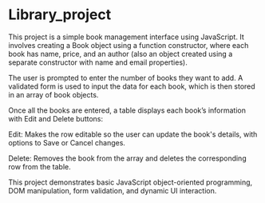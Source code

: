 # Library_project
This project is a simple book management interface using JavaScript. It involves creating a Book object using a function constructor, where each book has name, price, and an author (also an object created using a separate constructor with name and email properties).

The user is prompted to enter the number of books they want to add. A validated form is used to input the data for each book, which is then stored in an array of book objects.

Once all the books are entered, a table displays each book’s information with Edit and Delete buttons:

Edit: Makes the row editable so the user can update the book's details, with options to Save or Cancel changes.

Delete: Removes the book from the array and deletes the corresponding row from the table.

This project demonstrates basic JavaScript object-oriented programming, DOM manipulation, form validation, and dynamic UI interaction.

